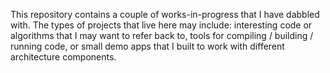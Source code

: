 This repository contains a couple of works-in-progress that I have dabbled with. The types of projects that live here may include: interesting code or algorithms that I may want to refer back to, tools for compiling / building / running code, or small demo apps that I built to work with different architecture components.
